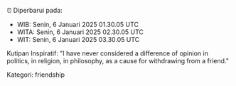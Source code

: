 ⏰ Diperbarui pada:
- WIB: Senin, 6 Januari 2025 01.30.05 UTC
- WITA: Senin, 6 Januari 2025 02.30.05 UTC
- WIT: Senin, 6 Januari 2025 03.30.05 UTC

Kutipan Inspiratif:
"I have never considered a difference of opinion in politics, in religion, in philosophy, as a cause for withdrawing from a friend."


Kategori: friendship

